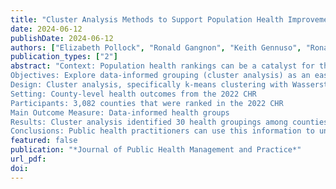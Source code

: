 ```yaml
---
title: "Cluster Analysis Methods to Support Population Health Improvement among U.S. Counties"
date: 2024-06-12
publishDate: 2024-06-12
authors: ["Elizabeth Pollock", "Ronald Gangnon", "Keith Gennuso", "Ronald Gangnon", "Marjory Givens"]
publication_types: ["2"]
abstract: "Context: Population health rankings can be a catalyst for the improvement of health by drawing attention to areas in need of relative improvement and summarizing complex information in a manner understood by almost everyone. However, ranks also have unintended consequences, such as being interpreted as “hard truths”, where variations may not be significant. There is a need to improve communication about uncertainty in ranks, with accurate interpretation. The most common solutions discussed in the literature have included modeling approaches to minimize statistical noise or borrow strength from covariates. However, the use of complex models can limit communication and implementation, especially for broad audiences.
Objectives: Explore data-informed grouping (cluster analysis) as an easier-to-understand, empirical technique to account for rank imprecision that can be effectively communicated both numerically and visually.
Design: Cluster analysis, specifically k-means clustering with Wasserstein (earth mover’s) distance, was explored as an approach to identify natural and meaningful groupings and gaps in the data distribution for the County Health Rankings’ (CHR) health outcomes ranks.
Setting: County-level health outcomes from the 2022 CHR
Participants: 3,082 counties that were ranked in the 2022 CHR
Main Outcome Measure: Data-informed health groups
Results: Cluster analysis identified 30 health groupings among counties nationwide, with cluster size ranging from nine to 184 counties. On average, states had 16 identified clusters, ranging from 3 in Delaware and Hawaii to 27 in Virginia. Number of clusters per state was associated with number of counties per state and population of the state. The method helped address many of the issues that arise from providing rank estimates alone.
Conclusions: Public health practitioners can use this information to understand uncertainty in ranks, visualize distances between county ranks, have context around which counties are not meaningfully different from one another, and compare county performance to peer counties."
featured: false
publication: "*Journal of Public Health Management and Practice*"
url_pdf: 
doi: 
---
```


